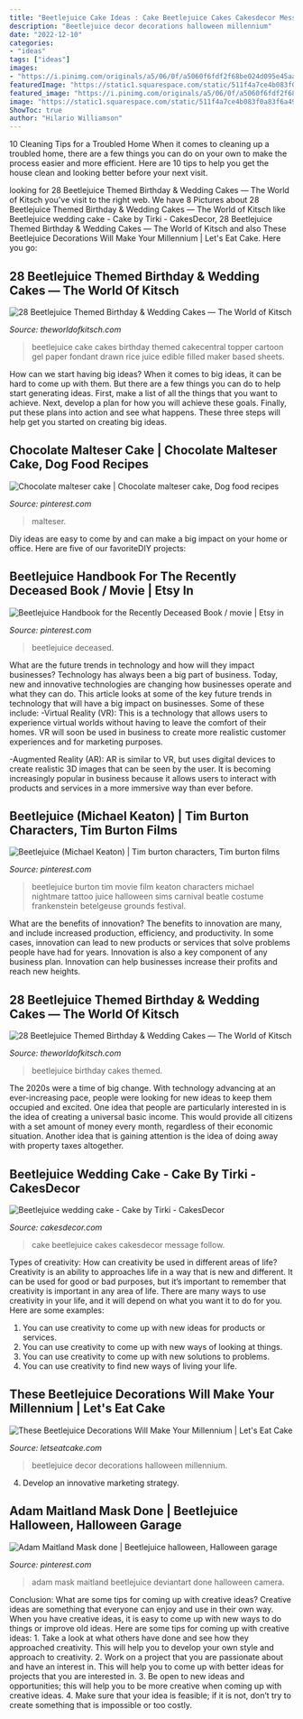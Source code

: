 ```yaml
---
title: "Beetlejuice Cake Ideas : Cake Beetlejuice Cakes Cakesdecor Message Follow"
description: "Beetlejuice decor decorations halloween millennium"
date: "2022-12-10"
categories:
- "ideas"
tags: ["ideas"]
images:
- "https://i.pinimg.com/originals/a5/06/0f/a5060f6fdf2f68be024d095e45aaeac7.jpg"
featuredImage: "https://static1.squarespace.com/static/511f4a7ce4b083f0a83f6a49/t/542afeb8e4b0422d3fc1a725/1412103865281/image.jpg"
featured_image: "https://i.pinimg.com/originals/a5/06/0f/a5060f6fdf2f68be024d095e45aaeac7.jpg"
image: "https://static1.squarespace.com/static/511f4a7ce4b083f0a83f6a49/t/542afeb8e4b0422d3fc1a725/1412103865281/image.jpg"
ShowToc: true
author: "Hilario Williamson"
---
```



10 Cleaning Tips for a Troubled Home
When it comes to cleaning up a troubled home, there are a few things you can do on your own to make the process easier and more efficient. Here are 10 tips to help you get the house clean and looking better before your next visit.

	

		
looking for 28 Beetlejuice Themed Birthday &amp; Wedding Cakes — The World of Kitsch you've visit to the right web. We have 8 Pictures about 28 Beetlejuice Themed Birthday &amp; Wedding Cakes — The World of Kitsch like Beetlejuice wedding cake - Cake by Tirki - CakesDecor, 28 Beetlejuice Themed Birthday &amp; Wedding Cakes — The World of Kitsch and also These Beetlejuice Decorations Will Make Your Millennium | Let&#039;s Eat Cake. Here you go:
		
    
## 28 Beetlejuice Themed Birthday &amp; Wedding Cakes — The World Of Kitsch

<img loading=lazy src="https://static1.squarespace.com/static/511f4a7ce4b083f0a83f6a49/t/542afeb8e4b0422d3fc1a725/1412103865281/image.jpg" onerror="this.onerror=null;this.src='https://tse3.mm.bing.net/th?id=OIP.BXl3w8ccZgjLwtT6O9iw4wHaLH&amp;pid=15.1';" alt="28 Beetlejuice Themed Birthday &amp; Wedding Cakes — The World of Kitsch">

_Source: theworldofkitsch.com_

>beetlejuice cake cakes birthday themed cakecentral topper cartoon gel paper fondant drawn rice juice edible filled maker based sheets. 

	

How can we start having big ideas?
When it comes to big ideas, it can be hard to come up with them. But there are a few things you can do to help start generating ideas. First, make a list of all the things that you want to achieve. Next, develop a plan for how you will achieve these goals. Finally, put these plans into action and see what happens. These three steps will help get you started on creating big ideas.

    
## Chocolate Malteser Cake | Chocolate Malteser Cake, Dog Food Recipes

<img loading=lazy src="https://i.pinimg.com/originals/e7/e4/93/e7e49325ff495dc31f0073e4ac7cc9ea.jpg" onerror="this.onerror=null;this.src='https://tse3.mm.bing.net/th?id=OIP.DpMPOuLeWxO79Hj_AbI3JgHaNK&amp;pid=15.1';" alt="Chocolate malteser cake | Chocolate malteser cake, Dog food recipes">

_Source: pinterest.com_

>malteser. 

	

Diy ideas are easy to come by and can make a big impact on your home or office. Here are five of our favoriteDIY projects: 

    
## Beetlejuice Handbook For The Recently Deceased Book / Movie | Etsy In

<img loading=lazy src="https://i.pinimg.com/originals/a5/06/0f/a5060f6fdf2f68be024d095e45aaeac7.jpg" onerror="this.onerror=null;this.src='https://tse4.mm.bing.net/th?id=OIP.XiwYeAE-NV5gnemat9coVgHaHa&amp;pid=15.1';" alt="Beetlejuice Handbook for the Recently Deceased Book / movie | Etsy in">

_Source: pinterest.com_

>beetlejuice deceased. 

	

What are the future trends in technology and how will they impact businesses?
Technology has always been a big part of business. Today, new and innovative technologies are changing how businesses operate and what they can do. This article looks at some of the key future trends in technology that will have a big impact on businesses. Some of these include:
-Virtual Reality (VR): This is a technology that allows users to experience virtual worlds without having to leave the comfort of their homes. VR will soon be used in business to create more realistic customer experiences and for marketing purposes.

-Augmented Reality (AR): AR is similar to VR, but uses digital devices to create realistic 3D images that can be seen by the user. It is becoming increasingly popular in business because it allows users to interact with products and services in a more immersive way than ever before.

    
## Beetlejuice (Michael Keaton) | Tim Burton Characters, Tim Burton Films

<img loading=lazy src="https://i.pinimg.com/736x/06/ba/4c/06ba4c2ae9b4c0449a547372f2b85f33.jpg" onerror="this.onerror=null;this.src='https://tse1.mm.bing.net/th?id=OIP.PFyyMANuIc4WdAWYpXuwYQHaK_&amp;pid=15.1';" alt="Beetlejuice (Michael Keaton) | Tim burton characters, Tim burton films">

_Source: pinterest.com_

>beetlejuice burton tim movie film keaton characters michael nightmare tattoo juice halloween sims carnival beatle costume frankenstein betelgeuse grounds festival. 

	

What are the benefits of innovation?
The benefits to innovation are many, and include increased production, efficiency, and productivity. In some cases, innovation can lead to new products or services that solve problems people have had for years. Innovation is also a key component of any business plan. Innovation can help businesses increase their profits and reach new heights.

    
## 28 Beetlejuice Themed Birthday &amp; Wedding Cakes — The World Of Kitsch

<img loading=lazy src="https://images.squarespace-cdn.com/content/v1/511f4a7ce4b083f0a83f6a49/1412104755937-38NMD1LSK70FCJSVXHHI/ke17ZwdGBToddI8pDm48kBGZ8xsuWjJjNmhD8mDCiL1Zw-zPPgdn4jUwVcJE1ZvWQUxwkmyExglNqGp0IvTJZUJFbgE-7XRK3dMEBRBhUpwPbI8sfM6km6W63P86GU4voZLUa_C4IAKNE3dl8KqCkoqFQTxyZfWoVURhZt25kL8/image.jpg" onerror="this.onerror=null;this.src='https://tse4.mm.bing.net/th?id=OIP.c6pipV7v92g6DVFyB0f9ZgHaK1&amp;pid=15.1';" alt="28 Beetlejuice Themed Birthday &amp; Wedding Cakes — The World of Kitsch">

_Source: theworldofkitsch.com_

>beetlejuice birthday cakes themed. 

	

The 2020s were a time of big change. With technology advancing at an ever-increasing pace, people were looking for new ideas to keep them occupied and excited. One idea that people are particularly interested in is the idea of creating a universal basic income. This would provide all citizens with a set amount of money every month, regardless of their economic situation. Another idea that is gaining attention is the idea of doing away with property taxes altogether.

    
## Beetlejuice Wedding Cake - Cake By Tirki - CakesDecor

<img loading=lazy src="https://pic.cakesdecor.com/m/aisqyls58rcmyxohqdxr.jpg" onerror="this.onerror=null;this.src='https://tse3.mm.bing.net/th?id=OIP.6c9U_Ev3eKVSu0q6kZ7nDAHaMW&amp;pid=15.1';" alt="Beetlejuice wedding cake - Cake by Tirki - CakesDecor">

_Source: cakesdecor.com_

>cake beetlejuice cakes cakesdecor message follow. 

	

Types of creativity: How can creativity be used in different areas of life?
Creativity is an ability to approaches life in a way that is new and different. It can be used for good or bad purposes, but it’s important to remember that creativity is important in any area of life. There are many ways to use creativity in your life, and it will depend on what you want it to do for you. Here are some examples: 
1. You can use creativity to come up with new ideas for products or services.
2. You can use creativity to come up with new ways of looking at things.
3. You can use creativity to come up with new solutions to problems.
4. You can use creativity to find new ways of living your life.

    
## These Beetlejuice Decorations Will Make Your Millennium | Let&#039;s Eat Cake

<img loading=lazy src="https://www.letseatcake.com/wp-content/uploads/2020/08/Beetlejuice-Decor-6.jpg" onerror="this.onerror=null;this.src='https://tse1.mm.bing.net/th?id=OIP.UvgFmYMy7nyhGZsmoHQ8PgHaHb&amp;pid=15.1';" alt="These Beetlejuice Decorations Will Make Your Millennium | Let&#039;s Eat Cake">

_Source: letseatcake.com_

>beetlejuice decor decorations halloween millennium. 

	

4. Develop an innovative marketing strategy.

    
## Adam Maitland Mask Done | Beetlejuice Halloween, Halloween Garage

<img loading=lazy src="https://i.pinimg.com/736x/75/17/3a/75173a1d5609d3cddcab7e8f5b71f059--beetlejuice-bio.jpg" onerror="this.onerror=null;this.src='https://tse4.mm.bing.net/th?id=OIP.E-zLGkVKjaDiCIZEoIBo_wHaE7&amp;pid=15.1';" alt="Adam Maitland Mask done | Beetlejuice halloween, Halloween garage">

_Source: pinterest.com_

>adam mask maitland beetlejuice deviantart done halloween camera. 

	

Conclusion: What are some tips for coming up with creative ideas?
Creative ideas are something that everyone can enjoy and use in their own way. When you have creative ideas, it is easy to come up with new ways to do things or improve old ideas. Here are some tips for coming up with creative ideas: 1. Take a look at what others have done and see how they approached creativity. This will help you to develop your own style and approach to creativity. 2. Work on a project that you are passionate about and have an interest in. This will help you to come up with better ideas for projects that you are interested in. 3. Be open to new ideas and opportunities; this will help you to be more creative when coming up with creative ideas. 4. Make sure that your idea is feasible; if it is not, don’t try to create something that is impossible or too costly. 
